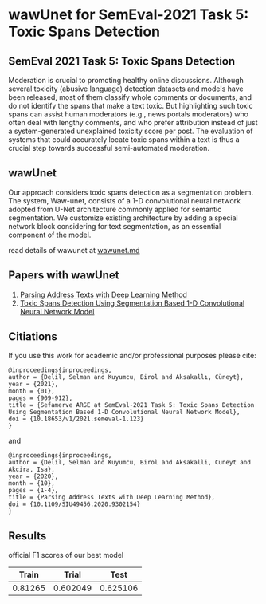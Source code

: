 # wawUnet for SemEval-2021 Task 5: Toxic Spans Detection

## SemEval 2021 Task 5: Toxic Spans Detection

Moderation is crucial to promoting healthy online discussions. Although several toxicity (abusive language) detection datasets and models have been released, most of them classify whole comments or documents, and do not identify the spans that make a text toxic. But highlighting such toxic spans can assist human moderators (e.g., news portals moderators) who often deal with lengthy comments, and who prefer attribution instead of just a system-generated unexplained toxicity score per post. The evaluation of systems that could accurately locate toxic spans within a text is thus a crucial step towards successful semi-automated moderation.

## wawUnet
Our approach considers toxic spans detection as a segmentation problem. The system, Waw-unet, consists of a 1-D convolutional neural network adopted from U-Net architecture commonly applied for semantic segmentation. We customize existing architecture by adding a special network block considering for text segmentation, as an essential
component of the model. 

read details of wawunet at <a href="wawunet.md" target="_blank">wawunet.md</a>

## Papers with wawUnet

1. <a href="https://ieeexplore.ieee.org/abstract/document/9302154" target="_blank">Parsing Address Texts with Deep Learning Method</a>
2. [Toxic Spans Detection Using Segmentation Based 1-D Convolutional Neural Network Model](https://aclanthology.org/2021.semeval-1.123.pdf)

## Citiations

If you use this work for academic and/or professional purposes please cite:
```
@inproceedings{inproceedings,
author = {Delil, Selman and Kuyumcu, Birol and Aksakallı, Cüneyt},
year = {2021},
month = {01},
pages = {909-912},
title = {Sefamerve ARGE at SemEval-2021 Task 5: Toxic Spans Detection Using Segmentation Based 1-D Convolutional Neural Network Model},
doi = {10.18653/v1/2021.semeval-1.123}
}
```
and 
```
@inproceedings{inproceedings,
author = {Delil, Selman and Kuyumcu, Birol and Aksakalli, Cuneyt and Akcira, Isa},
year = {2020},
month = {10},
pages = {1-4},
title = {Parsing Address Texts with Deep Learning Method},
doi = {10.1109/SIU49456.2020.9302154}
}
```



## Results
official F1 scores of our best model

| Train   | Trial    | Test     |
|---------|----------|----------|
| 0.81265 | 0.602049 | 0.625106 |









